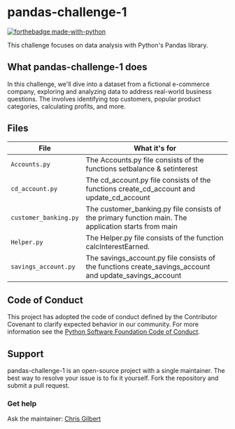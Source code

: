 # pandas-challenge-1
[![forthebadge made-with-python](http://ForTheBadge.com/images/badges/made-with-python.svg)](https://www.python.org/)

This challenge focuses on data analysis with Python's Pandas library.

## What pandas-challenge-1 does

In this challenge, we'll dive into a dataset from a fictional e-commerce company, exploring and analyzing data to address real-world business questions. The involves identifying top customers, popular product categories, calculating profits, and more.

## Files

| File                  | What it's for                                                                                                |
|-----------------------|--------------------------------------------------------------------------------------------------------------|
| `Accounts.py`         | The Accounts.py file consists of the functions setbalance & setinterest                                      |
| `cd_account.py`       | The cd_account.py file consists of the functions create_cd_account and update_cd_account                     |
| `customer_banking.py` | The customer_banking.py file consists of the primary function main. The application starts from main         |
| `Helper.py`           | The Helper.py file consists of the function calcInterestEarned.                                              |
| `savings_account.py`  | The savings_account.py file consists of the functions create_savings_account and update_savings_account      |

## Code of Conduct

This project has adopted the code of conduct defined by the Contributor Covenant to clarify expected behavior in our community.
For more information see the [Python Software Foundation Code of Conduct](https://policies.python.org/python.org/code-of-conduct/).


## Support

pandas-challenge-1 is an open-source project with a single maintainer. The best way to resolve your issue is to fix it yourself. Fork the repository and submit a pull request. 

### Get help

Ask the maintainer: [Chris Gilbert][1]

[1]: https://github.com/xraySMULu